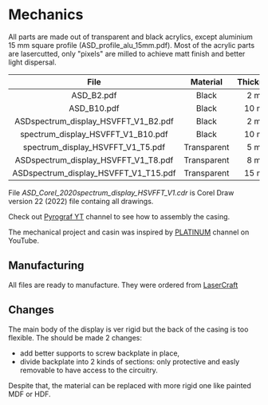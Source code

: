 # Mechanics

All parts are made out of transparent and black acrylics, except aluminium 15 mm square profile (ASD_profile_alu_15mm.pdf). Most of the acrylic parts are lasercutted, only "pixels" are milled to achieve matt finish and better light dispersal.

|File|Material|Thickness|
|:-:|:-:|:-:|
|ASD_B2.pdf|Black|2 mm|
|ASD_B10.pdf|Black|10 mm|
|ASDspectrum_display_HSVFFT_V1_B2.pdf|Black|2 mm|
|spectrum_display_HSVFFT_V1_B10.pdf|Black|10 mm|
|spectrum_display_HSVFFT_V1_T5.pdf|Transparent|5 mm|
|ASDspectrum_display_HSVFFT_V1_T8.pdf|Transparent|8 mm|
|ASDspectrum_display_HSVFFT_V1_T15.pdf|Transparent|15 mm|

File *ASD_Corel_2020spectrum_display_HSVFFT_V1.cdr* is Corel Draw version 22 (2022) file containg all drawings.

Check out [Pyrograf YT](https://www.youtube.com/channel/UCZFgL5xrtGkf4WiEQYAMehw) channel to see how to assembly the casing.

The mechanical project and casin was inspired by [PLATINUM](https://www.youtube.com/c/PLATINUMKIT) channel on YouTube.

## Manufacturing

All files are ready to manufacture. They were ordered from [LaserCraft](http://lasercraft.pl/)

## Changes

The main body of the display is ver rigid but the back of the casing is too flexible. The should be made 2 changes:
- add  better supports to screw backplate in place,
- divide backplate into 2 kinds of sections: only protective and easly removable to have access to the circuitry. 

Despite that, the material can be replaced with more rigid one like painted MDF or HDF.

